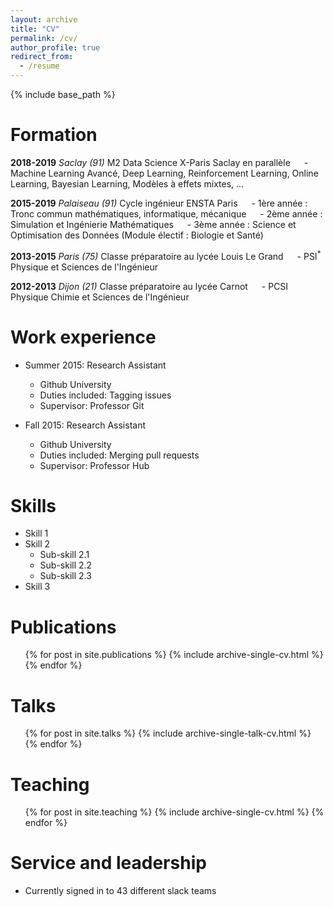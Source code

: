 ```yaml
---
layout: archive
title: "CV"
permalink: /cv/
author_profile: true
redirect_from:
  - /resume
---
```


{% include base_path %}

Formation
======
**2018-2019** <i>Saclay (91)</i> M2 Data Science X-Paris Saclay en parallèle
&emsp; - Machine Learning Avancé, Deep Learning, Reinforcement Learning, Online Learning, Bayesian Learning, Modèles à effets mixtes, ...

**2015-2019** <i>Palaiseau (91)</i> Cycle ingénieur ENSTA Paris
&emsp; - 1ère année : Tronc commun mathématiques, informatique, mécanique
&emsp; - 2ème année : Simulation et Ingénierie Mathématiques
&emsp; - 3ème année : Science et Optimisation des Données (Module électif : Biologie et Santé)

**2013-2015** <i>Paris (75)</i> Classe préparatoire au lycée Louis Le Grand
&emsp; - PSI$^*$ Physique et Sciences de l'Ingénieur 

**2012-2013** <i>Dijon (21)</i> Classe préparatoire au lycée Carnot
&emsp; - PCSI Physique Chimie et Sciences de l'Ingénieur

Work experience
======
* Summer 2015: Research Assistant
  * Github University
  * Duties included: Tagging issues
  * Supervisor: Professor Git

* Fall 2015: Research Assistant
  * Github University
  * Duties included: Merging pull requests
  * Supervisor: Professor Hub
  
Skills
======
* Skill 1
* Skill 2
  * Sub-skill 2.1
  * Sub-skill 2.2
  * Sub-skill 2.3
* Skill 3

Publications
======
  <ul>{% for post in site.publications %}
    {% include archive-single-cv.html %}
  {% endfor %}</ul>
  
Talks
======
  <ul>{% for post in site.talks %}
    {% include archive-single-talk-cv.html %}
  {% endfor %}</ul>
  
Teaching
======
  <ul>{% for post in site.teaching %}
    {% include archive-single-cv.html %}
  {% endfor %}</ul>
  
Service and leadership
======
* Currently signed in to 43 different slack teams
